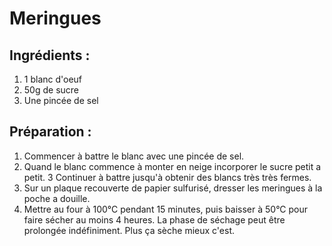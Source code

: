 # Meringues
## Ingrédients :
1. 1 blanc d'oeuf 
2. 50g de sucre
3. Une pincée de sel

## Préparation :
1. Commencer à battre le blanc avec une pincée de sel.
2. Quand le blanc commence à monter en neige incorporer le sucre petit a petit.
3  Continuer à battre jusqu'à obtenir des blancs très très fermes.
4. Sur un plaque recouverte de papier sulfurisé, dresser les meringues à la poche a douille.
5. Mettre au four à 100°C pendant 15 minutes, puis baisser à 50°C pour faire sécher au moins 4 heures. La phase de séchage peut être prolongée indéfiniment. Plus ça sèche mieux c'est.
